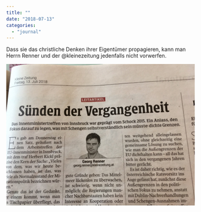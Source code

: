 ```yaml
---
title: ""
date: "2018-07-13"
categories: 
  - "journal"
---
```


Dass sie das christliche Denken ihrer Eigentümer propagieren, kann man Herrn Renner und der @kleinezeitung jedenfalls nicht vorwerfen.

![](images/edd5c22e24.jpg)

